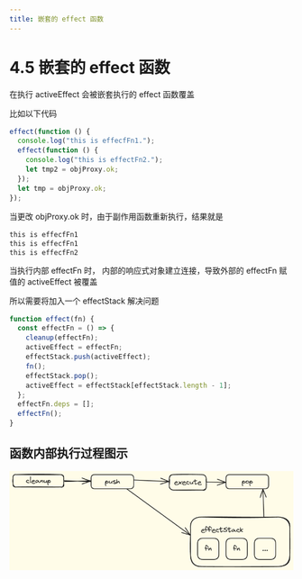 ```yaml
---
title: 嵌套的 effect 函数
---
```


# 4.5 嵌套的 effect 函数

在执行 activeEffect 会被嵌套执行的 effect 函数覆盖

比如以下代码

```javascript
effect(function () {
  console.log("this is effecfFn1.");
  effect(function () {
    console.log("this is effectFn2.");
    let tmp2 = objProxy.ok;
  });
  let tmp = objProxy.ok;
});
```

当更改 objProxy.ok 时，由于副作用函数重新执行，结果就是

``` log
this is effecfFn1
this is effecfFn1
this is effecfFn2
```

当执行内部 effectFn 时， 内部的响应式对象建立连接，导致外部的 effectFn 赋值的 activeEffect 被覆盖

所以需要将加入一个 effectStack 解决问题

```javascript
function effect(fn) {
  const effectFn = () => {
    cleanup(effectFn);
    activeEffect = effectFn;
    effectStack.push(activeEffect);
    fn();
    effectStack.pop();
    activeEffect = effectStack[effectStack.length - 1];
  };
  effectFn.deps = [];
  effectFn();
}
```

## 函数内部执行过程图示

![effectStack](./images/effectStack.png)